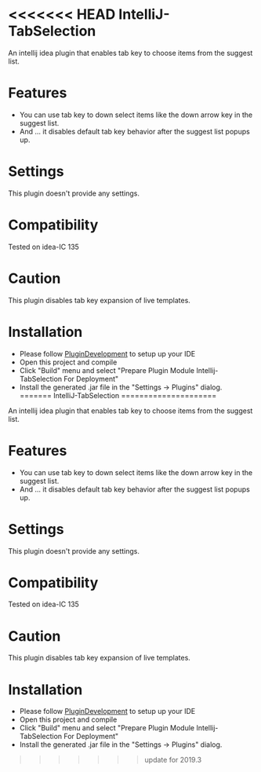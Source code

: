 <<<<<<< HEAD
IntelliJ-TabSelection
=====================

An intellij idea plugin that enables tab key to choose items from the suggest list.

Features
=======

 - You can use tab key to down select items like the down arrow key in the suggest list.
 - And ... it disables default tab key behavior after the suggest list popups up.

Settings
========

This plugin doesn't provide any settings.

Compatibility
=============

Tested on idea-IC 135

Caution
=======

This plugin disables tab key expansion of live templates.

Installation
============

 - Please follow [PluginDevelopment](http://confluence.jetbrains.com/display/IDEADEV/PluginDevelopment) to setup up your IDE
 - Open this project and compile
 - Click "Build" menu and select "Prepare Plugin Module Intellij-TabSelection For Deployment"
 - Install the generated .jar file in the "Settings -> Plugins" dialog.
=======
IntelliJ-TabSelection
=====================

An intellij idea plugin that enables tab key to choose items from the suggest list.

Features
=======

 - You can use tab key to down select items like the down arrow key in the suggest list.
 - And ... it disables default tab key behavior after the suggest list popups up.

Settings
========

This plugin doesn't provide any settings.

Compatibility
=============

Tested on idea-IC 135

Caution
=======

This plugin disables tab key expansion of live templates.

Installation
============

 - Please follow [PluginDevelopment](http://confluence.jetbrains.com/display/IDEADEV/PluginDevelopment) to setup up your IDE
 - Open this project and compile
 - Click "Build" menu and select "Prepare Plugin Module Intellij-TabSelection For Deployment"
 - Install the generated .jar file in the "Settings -> Plugins" dialog.
>>>>>>> update for 2019.3
